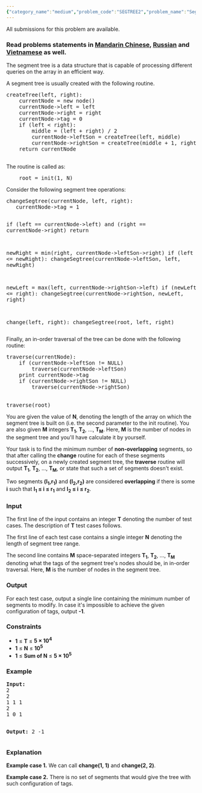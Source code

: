 ```yaml
---
{"category_name":"medium","problem_code":"SEGTREE2","problem_name":"Segment Tree","languages_supported":{"0":"ADA","1":"ASM","2":"BASH","3":"BF","4":"C","5":"C99 strict","6":"CAML","7":"CLOJ","8":"CLPS","9":"CPP 4.3.2","10":"CPP 4.9.2","11":"CPP14","12":"CS2","13":"D","14":"ERL","15":"FORT","16":"FS","17":"GO","18":"HASK","19":"ICK","20":"ICON","21":"JAVA","22":"JS","23":"LISP clisp","24":"LISP sbcl","25":"LUA","26":"NEM","27":"NICE","28":"NODEJS","29":"PAS fpc","30":"PAS gpc","31":"PERL","32":"PERL6","33":"PHP","34":"PIKE","35":"PRLG","36":"PYPY","37":"PYTH","38":"PYTH 3.4","39":"RUBY","40":"SCALA","41":"SCM chicken","42":"SCM guile","43":"SCM qobi","44":"ST","45":"TCL","46":"TEXT","47":"WSPC"},"max_timelimit":1,"source_sizelimit":50000,"problem_author":"xcwgf666","problem_tester":null,"date_added":"23-05-2016","tags":{"0":"xcwgf666"},"time":{"view_start_date":1468063200,"submit_start_date":1468063200,"visible_start_date":1468063200,"end_date":1735669800},"layout":"problem"}
---
```

<span class="solution-visible-txt">All submissions for this problem are available.</span><h3> Read problems statements in <a target="_blank" href="http://www.codechef.com/download/translated/SNCKFL16/mandarin/SEGTREE2.pdf">Mandarin Chinese</a>, <a target="_blank" href="http://www.codechef.com/download/translated/SNCKFL16/russian/SEGTREE2.pdf">Russian</a> and <a target="_blank" href="http://www.codechef.com/download/translated/SNCKFL16/vietnamese/SEGTREE2.pdf">Vietnamese</a> as well.</h3>


<p>The segment tree is a data structure that is capable of processing different queries on the array in an efficient way.</p>

<p>A segment tree is usually created with the following routine.</p>

<pre><tt>createTree(left, right):
    currentNode = new node()
    currentNode->left = left
    currentNode->right = right
    currentNode->tag = 0
    if (left < right):
        middle = (left + right) / 2
        currentNode->leftSon = createTree(left, middle)
        currentNode->rightSon = createTree(middle + 1, right)
    return currentNode
</tt>
</pre>       
<p></p>
<p>The routine is called as:</p>
		
<pre><tt>    root = init(1, N)</tt>
</pre>
<p></p>
            
<p>Consider the following segment tree operations:</p>
<pre><tt>changeSegtree(currentNode, left, right):
   currentNode->tag = 1

   if (left == currentNode->left) and (right == currentNode->right)
       return

   newRight = min(right, currentNode->leftSon->right)
   if (left <= newRight):
       changeSegtree(currentNode->leftSon, left, newRight)

   newLeft = max(left, currentNode->rightSon->left)
   if (newLeft <= right):
       changeSegtree(currentNode->rightSon, newLeft, right)

                
change(left, right):
    changeSegtree(root, left, right)</tt>
</pre>
<p></p>

<p>Finally, an in-order traversal of the tree can be done with the following routine:</p>

<pre><tt>traverse(currentNode):
    if (currentNode->leftSon != NULL)
        traverse(currentNode->leftSon)
    print currentNode->tag
    if (currentNode->rightSon != NULL)
        traverse(currentNode->rightSon)


traverse(root)</tt>
</pre>
<p></p>

<p>You are given the value of <b>N</b>, denoting the length of the array on which the segment tree is built on (i.e. the second parameter to the init routine). You are also given <b>M</b> integers <b>T<sub>1</sub></b>, <b>T<sub>2</sub></b>, ..., <b>T<sub>M</sub></b>. Here, <b>M</b> is the number of nodes in the segment tree and you'll have calculate it by yourself.</p>

<p>Your task is to find the minimum number of <b>non-overlapping</b> segments, so that after calling the <b>change</b> routine for each of these segments successively, on a newly created segment tree, the <b>traverse</b> routine will output <b>T<sub>1</sub></b>, <b>T<sub>2</sub></b>, ..., <b>T<sub>M</sub></b>, or state that such a set of segments doesn't exist.</p>

<p>Two segments <b>(l<sub>1</sub>,r<sub>1</sub>)</b> and <b>(l<sub>2</sub>,r<sub>2</sub>)</b> are considered <b>overlapping</b> if there is some <b>i</b> such that <b>l<sub>1</sub> ≤ i ≤ r<sub>1</sub></b> and <b>l<sub>2</sub> ≤ i ≤ r<sub>2</sub></b>.</p>

<h3>Input</h3>
<p>The first line of the input contains an integer <b>T</b> denoting the number of test cases. The description of <b>T</b> test cases follows.</p>

<p>The first line of each test case contains a single integer <b>N</b> denoting the length of segment tree range.</p>

<p>The second line contains <b>M</b> space-separated integers <b>T<sub>1</sub></b>, <b>T<sub>2</sub></b>, ..., <b>T<sub>M</sub></b> denoting what the tags of the segment tree's nodes should be, in in-order traversal. Here, <b>M</b> is the number of nodes in the segment tree.</p>

<h3>Output</h3>
<p>For each test case, output a single line containing the minimum number of segments to modify. In case it's impossible to achieve the given configuration of tags, output <b>-1</b>.
</p>

<h3>Constraints</h3>
<p>
<ul>
<li><b>1</b> ≤ <b>T</b> ≤ <b>5 × 10<sup>4</sup></b></li>
<li><b>1</b> ≤ <b>N</b> ≤ <b>10<sup>5</sup></b></li>
<li><b>1</b> ≤ <b>Sum of N</b> ≤ <b>5 × 10<sup>5</sup></b></li>
</ul>
</p>

<h3>Example</h3>
<pre><b>Input:</b>
<tt>2
2
1 1 1
2
1 0 1</tt>

<b>Output:</b>
<tt>2
-1</tt>
</pre>

<h3>Explanation</h3>
<p><b>Example case 1.</b> We can call <b>change(1, 1)</b> and <b>change(2, 2)</b>.</p>

<p><b>Example case 2.</b> There is no set of segments that would give the tree with such configuration of tags.</p>